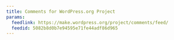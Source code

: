 ```yaml
---
title: Comments for WordPress.org Project
params:
  feedlink: https://make.wordpress.org/project/comments/feed/
  feedid: 5082b8d0b7e94595e71fe44adf86d965
---
```

